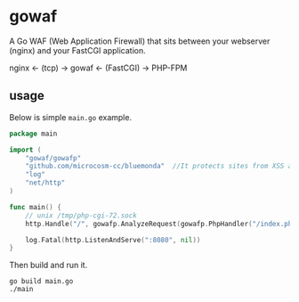 # gowaf

A Go WAF (Web Application Firewall) that sits between your webserver (nginx)
and your FastCGI application.

nginx <- (tcp) -> gowaf <- (FastCGI) -> PHP-FPM

## usage

Below is simple `main.go` example.

```Go
package main

import (
	"gowaf/gowafp"
	"github.com/microcosm-cc/bluemonda"  //It protects sites from XSS attacks. 
	"log"
	"net/http"
)

func main() {
    // unix /tmp/php-cgi-72.sock
	http.Handle("/", gowafp.AnalyzeRequest(gowafp.PhpHandler("/index.php", "tcp", "127.0.0.1:9000")))

	log.Fatal(http.ListenAndServe(":8080", nil))
}
```

Then build and run it.

```Shell
go build main.go
./main
```

 


